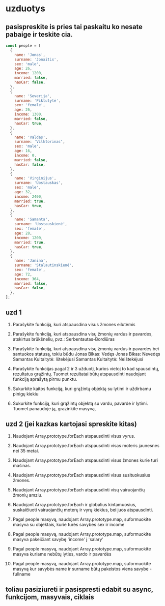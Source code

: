 # uzduotys

## pasispreskite is pries tai paskaitu ko nesate pabaige ir teskite cia.

```javascript
const people = [
  {
    name: 'Jonas',
    surname: 'Jonaitis',
    sex: 'male',
    age: 26,
    income: 1200,
    married: false,
    hasCar: false,
  },
  {
    name: 'Severija',
    surname: 'Piktutytė',
    sex: 'female',
    age: 26,
    income: 1300,
    married: false,
    hasCar: true,
  },
  {
    name: 'Valdas',
    surname: 'Vilktorinas',
    sex: 'male',
    age: 16,
    income: 0,
    married: false,
    hasCar: false,
  },
  {
    name: 'Virginijus',
    surname: 'Uostauskas',
    sex: 'male',
    age: 32,
    income: 2400,
    married: true,
    hasCar: true,
  },
  {
    name: 'Samanta',
    surname: 'Uostauskienė',
    sex: 'female',
    age: 28,
    income: 1200,
    married: true,
    hasCar: true,
  },
  {
    name: 'Janina',
    surname: 'Stalautinskienė',
    sex: 'female',
    age: 72,
    income: 364,
    married: false,
    hasCar: false,
  },
];
```

## uzd 1

1. Parašykite funkciją, kuri atspausdina visus žmones eilutėmis

2. Parašykite funkciją, kuri atspausdina visų žmonių vardus ir pavardes, atskirtus brūkšneliu, pvz.:
   Serbentautas-Bordiūras

3. Parašykite funkciją, kuri atspausdina visų žmonių vardus ir pavardes bei santuokos statusą, tokiu būdu
   Jonas Bikas: Vedęs
   Jonas Bikas: Nevedęs
   Samantas Kultaitytė: Ištekėjusi
   Samantas Kultaitytė: Neištekėjusi

4. Parašykite funkcijas pagal 2 ir 3 užduotį, kurios vietoj to kad spausdintų, rezultatus grąžintų. Tuomet rezultatai
   būtų atspausdinti naudojant funkciją aprašytą pirmu punktu.

5. Sukurkite kaitos funkciją, kuri grąžintų objektą su lytimi ir uždirbamu pinigų kiekiu

6. Sukurkite funkciją, kuri grąžintų objektą su vardu, pavarde ir lytimi. Tuomet panaudoje ją, grazinkite masyvą,

## uzd 2 (jei kazkas kartojasi spreskite kitas)

1. Naudojant Array.prototype.forEach atspausdinti visus vyrus.

2. Naudojant Array.prototype.forEach atspausdinti visas moteris jaunesnes nei 35 metai.

3. Naudojant Array.prototype.forEach atspausdinti visus žmones kurie turi mašinas.

4. Naudojant Array.prototype.forEach atspausdinti visus susituokusius žmones.

5. Naudojant Array.prototype.forEach atspausdinti visų vairuojančių žmonių amziu.

6. Naudojant Array.prototype.forEach ir globalius kintamuosius,
   suskaičiuoti vairuojančių moterų ir vyrų kiekius, bei juos atspausdinti.

7. Pagal people masyvą, naudojant Array.prototype.map, suformuokite masyva su objektais, kurie turės savybes sex ir income

8. Pagal people masyvą, naudojant Array.prototype.map, suformuokite masyva pakeičiant savybę 'income' į 'salary'

9. Pagal people masyvą, naudojant Array.prototype.map, suformuokite masyva kuriame nebūtų lyties, vardo ir pavardės

10. Pagal people masyvą, naudojant Array.prototype.map, suformuokite masyvą kur savybės name ir surname būtų pakeistos viena savybe - fullname

## toliau pasiziureti ir pasispresti edabit su async, funkcijom, masyvais, ciklais
